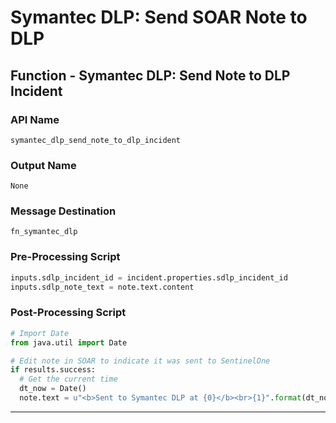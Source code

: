 <!--
    DO NOT MANUALLY EDIT THIS FILE
    THIS FILE IS AUTOMATICALLY GENERATED WITH resilient-sdk codegen
-->

# Symantec DLP: Send SOAR Note to DLP

## Function - Symantec DLP: Send Note to DLP Incident

### API Name
`symantec_dlp_send_note_to_dlp_incident`

### Output Name
`None`

### Message Destination
`fn_symantec_dlp`

### Pre-Processing Script
```python
inputs.sdlp_incident_id = incident.properties.sdlp_incident_id
inputs.sdlp_note_text = note.text.content
```

### Post-Processing Script
```python
# Import Date
from java.util import Date

# Edit note in SOAR to indicate it was sent to SentinelOne
if results.success:
  # Get the current time
  dt_now = Date()
  note.text = u"<b>Sent to Symantec DLP at {0}</b><br>{1}".format(dt_now, unicode(note.text.content))
```

---

